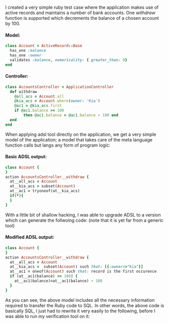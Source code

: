 I created a very simple ruby test case where the application makes use of active records and maintains a number of bank accounts. One *withdraw* function is supported which decrements the balance of a chosen account by 100.

####  Model:
``` Ruby
class Account < ActiveRecord::Base
  has_one :balance
  has_one :owner
  validates :balance, numericality: { greater_than: 0}
end
```

#### Controller:
``` Ruby
class AccountsController < ApplicationController
  def withdraw 
    @all_acs = Account.all
    @kia_acs = Account.where(owner: 'Kia')
    @ac1 = @kia_acs.first
    if @ac1.balance >= 100
        then @ac1.balance = @ac1.balance - 100 end
  end
end
```


When applying adsl tool directly on the application, we get a very simple model of the application; a model that takes care of the meta language function calls but langs any form of program logic:
#### Basic ADSL output:
``` Ruby
class Account {
}
action AccountsController__withdraw {
  at__all_acs = Account
  at__kia_acs = subset(Account)
  at__ac1 = tryoneof(at__kia_acs)
  if(*){
  }
}
```


With a little bit of shallow hacking, I was able to upgrade ADSL to a version which can generate the follwoing code:
(note that it is yet far from a generic tool)

#### Modified ADSL output:
``` Ruby
class Account {
}
action AccountsController__withdraw {
  at__all_acs = Account
  at__kia_acs =  subset(Account) such that: [{:owner=>"Kia"}] 
  at__ac1 = oneof(Account) such that: record is the first occurence
  if (at__ac1(balance) >= 100) {
    at__ac1(balance)=at__ac1(balance) - 100
  } 
}
```


As you can see, the above model includes all the necessary information required to transfer the Ruby code to SQL. In other words, the above code is basically SQL, I just had to rewrite it very easily to the following, before I was able to run my verification tool on it: 







